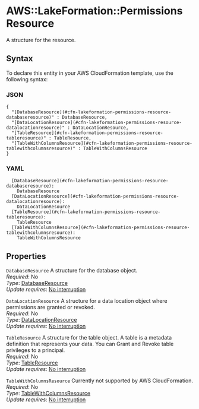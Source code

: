 # AWS::LakeFormation::Permissions Resource<a name="aws-properties-lakeformation-permissions-resource"></a>

A structure for the resource\.

## Syntax<a name="aws-properties-lakeformation-permissions-resource-syntax"></a>

To declare this entity in your AWS CloudFormation template, use the following syntax:

### JSON<a name="aws-properties-lakeformation-permissions-resource-syntax.json"></a>

```
{
  "[DatabaseResource](#cfn-lakeformation-permissions-resource-databaseresource)" : DatabaseResource,
  "[DataLocationResource](#cfn-lakeformation-permissions-resource-datalocationresource)" : DataLocationResource,
  "[TableResource](#cfn-lakeformation-permissions-resource-tableresource)" : TableResource,
  "[TableWithColumnsResource](#cfn-lakeformation-permissions-resource-tablewithcolumnsresource)" : TableWithColumnsResource
}
```

### YAML<a name="aws-properties-lakeformation-permissions-resource-syntax.yaml"></a>

```
  [DatabaseResource](#cfn-lakeformation-permissions-resource-databaseresource): 
    DatabaseResource
  [DataLocationResource](#cfn-lakeformation-permissions-resource-datalocationresource): 
    DataLocationResource
  [TableResource](#cfn-lakeformation-permissions-resource-tableresource): 
    TableResource
  [TableWithColumnsResource](#cfn-lakeformation-permissions-resource-tablewithcolumnsresource): 
    TableWithColumnsResource
```

## Properties<a name="aws-properties-lakeformation-permissions-resource-properties"></a>

`DatabaseResource`  <a name="cfn-lakeformation-permissions-resource-databaseresource"></a>
A structure for the database object\.  
*Required*: No  
*Type*: [DatabaseResource](aws-properties-lakeformation-permissions-databaseresource.md)  
*Update requires*: [No interruption](https://docs.aws.amazon.com/AWSCloudFormation/latest/UserGuide/using-cfn-updating-stacks-update-behaviors.html#update-no-interrupt)

`DataLocationResource`  <a name="cfn-lakeformation-permissions-resource-datalocationresource"></a>
A structure for a data location object where permissions are granted or revoked\.   
*Required*: No  
*Type*: [DataLocationResource](aws-properties-lakeformation-permissions-datalocationresource.md)  
*Update requires*: [No interruption](https://docs.aws.amazon.com/AWSCloudFormation/latest/UserGuide/using-cfn-updating-stacks-update-behaviors.html#update-no-interrupt)

`TableResource`  <a name="cfn-lakeformation-permissions-resource-tableresource"></a>
A structure for the table object\. A table is a metadata definition that represents your data\. You can Grant and Revoke table privileges to a principal\.  
*Required*: No  
*Type*: [TableResource](aws-properties-lakeformation-permissions-tableresource.md)  
*Update requires*: [No interruption](https://docs.aws.amazon.com/AWSCloudFormation/latest/UserGuide/using-cfn-updating-stacks-update-behaviors.html#update-no-interrupt)

`TableWithColumnsResource`  <a name="cfn-lakeformation-permissions-resource-tablewithcolumnsresource"></a>
Currently not supported by AWS CloudFormation\.  
*Required*: No  
*Type*: [TableWithColumnsResource](aws-properties-lakeformation-permissions-tablewithcolumnsresource.md)  
*Update requires*: [No interruption](https://docs.aws.amazon.com/AWSCloudFormation/latest/UserGuide/using-cfn-updating-stacks-update-behaviors.html#update-no-interrupt)